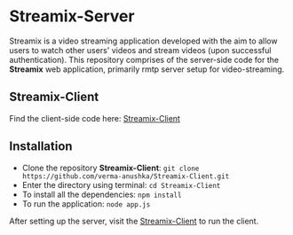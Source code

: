# Streamix-Server

Streamix is a video streaming application developed with the aim to allow users to watch other users' videos and stream videos (upon successful authentication). This repository comprises of the server-side code for the **Streamix** web application, primarily rmtp server setup for video-streaming. 

## Streamix-Client

Find the client-side code here: [Streamix-Client](https://github.com/verma-anushka/Streamix-Client)

## Installation

- Clone the repository **Streamix-Client**: `git clone https://github.com/verma-anushka/Streamix-Client.git`
- Enter the directory using terminal: `cd Streamix-Client`
- To install all the dependencies: `npm install`
- To run the application: `node app.js`

After setting up the server, visit the [Streamix-Client](https://github.com/verma-anushka/Streamix-Client) to run the client.
